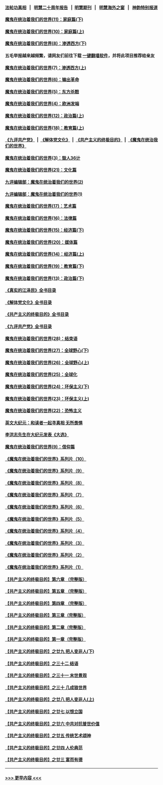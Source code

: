 #### [法轮功真相](https://github.com/gfw-breaker/truth/blob/master/README.md?t=0) &nbsp;&nbsp;|&nbsp;&nbsp; [明慧二十周年报告](https://github.com/gfw-breaker/mh-reports/blob/master/README.md?t=0) &nbsp;&nbsp;|&nbsp;&nbsp;[明慧期刊](https://github.com/gfw-breaker/mh-qikan) &nbsp;&nbsp;|&nbsp;&nbsp; [明慧海外之窗](https://github.com/gfw-breaker/mh-news/blob/master/README.md?t=0) &nbsp;&nbsp;|&nbsp;&nbsp; [神韵特别报道](https://github.com/gfw-breaker/mh-news/blob/master/shenyun.md?t=0)
#### [魔鬼在统治着我们的世界(11)：家庭篇(下)](../pages/nsc422/n10440961.md?t=01020043) 
#### [魔鬼在统治着我们的世界(10)：家庭篇(上)](../pages/nsc422/n10435448.md?t=01020043) 
#### [魔鬼在统治着我们的世界(8)：渗透西方(下)](../pages/nsc422/n10429603.md?t=01020043) 
#### 五毛举报越来越频繁，请网友们前往下载 [一键翻墙软件](https://github.com/gfw-breaker/ssr-accounts)，并将此项目推荐给亲友
#### [魔鬼在统治着我们的世界(7)：渗透西方(上)](../pages/nsc422/n10426013.md?t=01020043) 
#### [魔鬼在统治着我们的世界(6)：输出革命](../pages/nsc422/n10421536.md?t=01020043) 
#### [魔鬼在统治着我们的世界(5)：东方杀戮](../pages/nsc422/n10417707.md?t=01020043) 
#### [魔鬼在统治着我们的世界(4)：欧洲发端](../pages/nsc422/n10414890.md?t=01020043) 
#### [魔鬼在统治着我们的世界(12)：政治篇(上)](../pages/nsc422/n10444576.md?t=01020043) 
#### [魔鬼在统治着我们的世界(18)：教育篇(上)](../pages/nsc422/n10526970.md?t=01020043) 
#### [《九评共产党》](https://github.com/begood0513/9ping.md/blob/master/README.md) &nbsp;|&nbsp; [《解体党文化》](../../../../jtdwh.md/blob/master/README.md)  &nbsp;|&nbsp; [《共产主义的终极目的》](../../../../gczydzjmd.md/blob/master/README.md) &nbsp;|&nbsp; [《魔鬼在统治我们的世界》](../../../../mgztzwmdsj.md/blob/master/README.md) 
#### [魔鬼在统治着我们的世界(3)：毁人36计](../pages/nsc422/n10411583.md?t=01020043) 
#### [魔鬼在统治着我们的世界(21)：文化篇](../pages/nsc422/n10597706.md?t=01020043) 
#### [九评编辑部：魔鬼在统治着我们的世界(2)](../pages/nsc422/n10410036.md?t=01020043) 
#### [九评编辑部：魔鬼在统治着我们的世界(1)](../pages/nsc422/n10406825.md?t=01020043) 
#### [魔鬼在统治着我们的世界(17)：艺术篇](../pages/nsc422/n10499093.md?t=01020043) 
#### [魔鬼在统治着我们的世界(16)：法律篇](../pages/nsc422/n10485969.md?t=01020043) 
#### [魔鬼在统治着我们的世界(15)：经济篇(下)](../pages/nsc422/n10469975.md?t=01020043) 
#### [魔鬼在统治着我们的世界(20)：媒体篇](../pages/nsc422/n10586579.md?t=01020043) 
#### [魔鬼在统治着我们的世界(14)：经济篇(上)](../pages/nsc422/n10457370.md?t=01020043) 
#### [魔鬼在统治着我们的世界(19)：教育篇(下)](../pages/nsc422/n10564808.md?t=01020043) 
#### [魔鬼在统治着我们的世界(13)：政治篇(下)](../pages/nsc422/n10448270.md?t=01020043) 
#### [《真实的江泽民》全书目录](../pages/nsc422/n13721399.md?t=01020043) 
#### [《解体党文化》全书目录](../pages/nsc422/n13721157.md?t=01020043) 
#### [《共产主义的终极目的》全书目录](../pages/nsc422/n13721048.md?t=01020043) 
#### [《九评共产党》全书目录](../pages/nsc422/n13708085.md?t=01020043) 
#### [魔鬼在统治着我们的世界(28)：结束语](../pages/nsc422/n10936246.md?t=01020043) 
#### [魔鬼在统治着我们的世界(27)：全球野心(下)](../pages/nsc422/n10928319.md?t=01020043) 
#### [魔鬼在统治着我们的世界(26)：全球野心(上)](../pages/nsc422/n10900318.md?t=01020043) 
#### [魔鬼在统治着我们的世界(25)：全球化](../pages/nsc422/n10788205.md?t=01020043) 
#### [魔鬼在统治着我们的世界(24)：环保主义(下)](../pages/nsc422/n10695307.md?t=01020043) 
#### [魔鬼在统治着我们的世界(23)：环保主义(上)](../pages/nsc422/n10688613.md?t=01020043) 
#### [魔鬼在统治着我们的世界(22)：恐怖主义](../pages/nsc422/n10614727.md?t=01020043) 
#### [英文大纪元：和读者一起寻真相 无所畏惧](../pages/nsc422/n12542027.md?t=01020043) 
#### [李洪志先生在大纪元发表《大选》](../pages/nsc422/n12534746.md?t=01020043) 
#### [魔鬼在统治着我们的世界(9)：信仰篇](../pages/nsc422/n10432159.md?t=01020043) 
#### [《魔鬼在统治着我们的世界》系列片（10）](../pages/nsc422/n12292670.md?t=01020043) 
#### [《魔鬼在统治着我们的世界》系列片（9）](../pages/nsc422/n12290859.md?t=01020043) 
#### [《魔鬼在统治着我们的世界》系列片（8）](../pages/nsc422/n12287445.md?t=01020043) 
#### [《魔鬼在统治着我们的世界》系列片（7）](../pages/nsc422/n12283425.md?t=01020043) 
#### [《魔鬼在统治着我们的世界》系列片（6）](../pages/nsc422/n12282314.md?t=01020043) 
#### [《魔鬼在统治着我们的世界》系列片（5）](../pages/nsc422/n12281419.md?t=01020043) 
#### [《魔鬼在统治着我们的世界》系列片（4）](../pages/nsc422/n12274024.md?t=01020043) 
#### [《魔鬼在统治着我们的世界》系列片（3）](../pages/nsc422/n12271322.md?t=01020043) 
#### [《魔鬼在统治着我们的世界》系列片（2）](../pages/nsc422/n12269049.md?t=01020043) 
#### [《魔鬼在统治着我们的世界》系列片（1）](../pages/nsc422/n12267575.md?t=01020043) 
#### [【共产主义的终极目的】第六章 （完整版）](../pages/nsc422/n11428913.md?t=01020043) 
#### [【共产主义的终极目的】第五章 （完整版）](../pages/nsc422/n11428912.md?t=01020043) 
#### [【共产主义的终极目的】第四章 （完整版）](../pages/nsc422/n11428907.md?t=01020043) 
#### [【共产主义的终极目的】第三章（完整版）](../pages/nsc422/n11428848.md?t=01020043) 
#### [【共产主义的终极目的】第二章（完整版）](../pages/nsc422/n11428831.md?t=01020043) 
#### [【共产主义的终极目的】第一章（完整版）](../pages/nsc422/n11417651.md?t=01020043) 
#### [【共产主义的终极目的】之廿九 把人变非人(下)](../pages/nsc422/n11344140.md?t=01020043) 
#### [【共产主义的终极目的】之三十二 结语](../pages/nsc422/n11360535.md?t=01020043) 
#### [【共产主义的终极目的】之三十一 末世景观](../pages/nsc422/n11351129.md?t=01020043) 
#### [【共产主义的终极目的】之三十 几成狼世界](../pages/nsc422/n11348280.md?t=01020043) 
#### [【共产主义的终极目的】之廿八 把人变非人(上)](../pages/nsc422/n11340492.md?t=01020043) 
#### [【共产主义的终极目的】之廿七 以恨立国](../pages/nsc422/n11336944.md?t=01020043) 
#### [【共产主义的终极目的】之廿六 中共对抗普世价值](../pages/nsc422/n11324785.md?t=01020043) 
#### [【共产主义的终极目的】之廿五 传统艺术颂神](../pages/nsc422/n11296396.md?t=01020043) 
#### [【共产主义的终极目的】之廿四 人伦典范](../pages/nsc422/n11296397.md?t=01020043) 
#### [【共产主义的终极目的】之廿三 富而有德](../pages/nsc422/n11283598.md?t=01020043) 

----
#### [ >>> 更早内容 <<< ](../indexes/nsc422-earlier.md)
